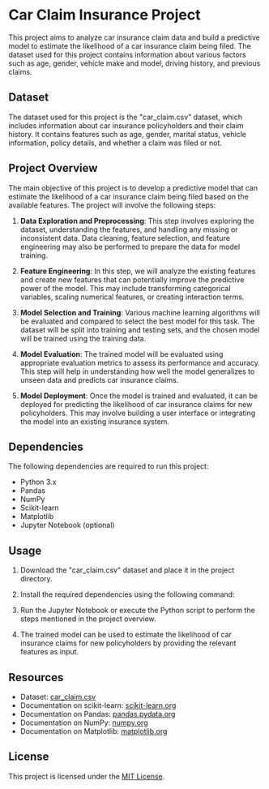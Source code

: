 # Car Claim Insurance Project

This project aims to analyze car insurance claim data and build a predictive model to estimate the likelihood of a car insurance claim being filed. The dataset used for this project contains information about various factors such as age, gender, vehicle make and model, driving history, and previous claims.

## Dataset

The dataset used for this project is the "car_claim.csv" dataset, which includes information about car insurance policyholders and their claim history. It contains features such as age, gender, marital status, vehicle information, policy details, and whether a claim was filed or not.

## Project Overview

The main objective of this project is to develop a predictive model that can estimate the likelihood of a car insurance claim being filed based on the available features. The project will involve the following steps:

1. **Data Exploration and Preprocessing**: This step involves exploring the dataset, understanding the features, and handling any missing or inconsistent data. Data cleaning, feature selection, and feature engineering may also be performed to prepare the data for model training.

2. **Feature Engineering**: In this step, we will analyze the existing features and create new features that can potentially improve the predictive power of the model. This may include transforming categorical variables, scaling numerical features, or creating interaction terms.

3. **Model Selection and Training**: Various machine learning algorithms will be evaluated and compared to select the best model for this task. The dataset will be split into training and testing sets, and the chosen model will be trained using the training data.

4. **Model Evaluation**: The trained model will be evaluated using appropriate evaluation metrics to assess its performance and accuracy. This step will help in understanding how well the model generalizes to unseen data and predicts car insurance claims.

5. **Model Deployment**: Once the model is trained and evaluated, it can be deployed for predicting the likelihood of car insurance claims for new policyholders. This may involve building a user interface or integrating the model into an existing insurance system.

## Dependencies

The following dependencies are required to run this project:

- Python 3.x
- Pandas
- NumPy
- Scikit-learn
- Matplotlib
- Jupyter Notebook (optional)

## Usage

1. Download the "car_claim.csv" dataset and place it in the project directory.

2. Install the required dependencies using the following command:


3. Run the Jupyter Notebook or execute the Python script to perform the steps mentioned in the project overview.

4. The trained model can be used to estimate the likelihood of car insurance claims for new policyholders by providing the relevant features as input.

## Resources

- Dataset: [car_claim.csv](link_to_the_dataset)
- Documentation on scikit-learn: [scikit-learn.org](https://scikit-learn.org/)
- Documentation on Pandas: [pandas.pydata.org](https://pandas.pydata.org/)
- Documentation on NumPy: [numpy.org](https://numpy.org/)
- Documentation on Matplotlib: [matplotlib.org](https://matplotlib.org/)

## License

This project is licensed under the [MIT License](LICENSE).
